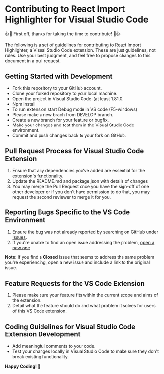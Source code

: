 # Contributing to React Import Highlighter for Visual Studio Code

👍🎉 First off, thanks for taking the time to contribute! 🎉👍

The following is a set of guidelines for contributing to React Import Highlighter, a Visual Studio Code extension. These are just guidelines, not rules. Use your best judgment, and feel free to propose changes to this document in a pull request.

## Getting Started with Development

- Fork this repository to your GitHub account.
- Clone your forked repository to your local machine.
- Open the project in Visual Studio Code-(at least 1.81.0)
- Npm install
- To run extension start Debug mode in VS code (F5-windows)
- Please make a new brach from DEVELOP branch.
- Create a new branch for your feature or bugfix.
- Make your changes and test them in the Visual Studio Code environment.
- Commit and push changes back to your fork on GitHub.

## Pull Request Process for Visual Studio Code Extension

1. Ensure that any dependencies you've added are essential for the extension's functionality.
2. Update the README.md and package.json with details of changes
3. You may merge the Pull Request once you have the sign-off of one other developer or if you don't have permission to do that, you may request the second reviewer to merge it for you.

## Reporting Bugs Specific to the VS Code Environment

1. Ensure the bug was not already reported by searching on GitHub under [Issues](https://github.com/Davidkramer1999/React-Import-Highlighter/issues).
2. If you're unable to find an open issue addressing the problem, [open a new one](https://github.com/Davidkramer1999/React-Import-Highlighter/issues/new).

**Note**: If you find a **Closed** issue that seems to address the same problem you're experiencing, open a new issue and include a link to the original issue.

## Feature Requests for the VS Code Extension

1. Please make sure your feature fits within the current scope and aims of the extension.
2. Detail what the feature should do and what problem it solves for users of this VS Code extension.

## Coding Guidelines for Visual Studio Code Extension Development

- Add meaningful comments to your code.
- Test your changes locally in Visual Studio Code to make sure they don't break existing functionality.

**Happy Coding! 🎉**
